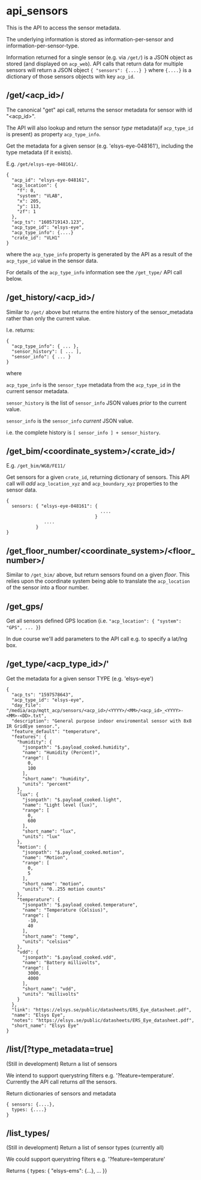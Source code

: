 # api_sensors

This is the API to access the sensor metadata.

The underlying information is stored as information-per-sensor and
information-per-sensor-type.

Information returned for a single sensor (e.g. via `/get/`) is a JSON object as stored (and displayed on `acp_web`). API calls that
return data for multiple sensors will return a JSON object `{ "sensors": {....} }` where `{....}` is a dictionary of those sensors objects
with key `acp_id`.

## /get/<acp_id>/

The canonical "get" api call, returns the sensor metadata for sensor with id "<acp_id>".

The API will also lookup and return the sensor *type* metadata(if `acp_type_id` is present) as property `acp_type_info`.

Get the metadata for a given sensor (e.g. 'elsys-eye-048161'), including the type metadata (if it exists).

E.g. `/get/elsys-eye-048161/`.

```
{
  "acp_id": "elsys-eye-048161",
  "acp_location": {
    "f": 0,
    "system": "VLAB",
    "x": 205,
    "y": 113,
    "zf": 1
  },
  "acp_ts": "1605719143.123",
  "acp_type_id": "elsys-eye",
  "acp_type_info": {....}
  "crate_id": "VLH1"
}
```
where the `acp_type_info` property is generated by the API as a result of the `acp_type_id` value in the sensor data.

For details of the `acp_type_info` information see the `/get_type/` API call below.

## /get_history/<acp_id>/

Similar to `/get/` above but returns the entire history of the sensor_metadata rather than only the current value.

I.e. returns:
```
{
  "acp_type_info": { ... },
  "sensor_history": [ ... ],
  "sensor_info": { ... }
}
```
where

`acp_type_info` is the `sensor_type` metadata from the `acp_type_id` in the current sensor metadata.

`sensor_history` is the list of `sensor_info` JSON values *prior* to the current value.

`sensor_info` is the `sensor_info` *current* JSON value.

i.e. the complete history is `[ sensor_info ] + sensor_history`.

## /get_bim/<coordinate_system>/<crate_id>/

E.g. `/get_bim/WGB/FE11/`

Get sensors for a given `crate_id`, returning dictionary of sensors. This API call will *add*
`acp_location_xyz` and `acp_boundary_xyz` properties to the sensor data.

```
{
  sensors: { "elsys-eye-048161": {
                                   ....
                                 }
              ....
           }
}
```

## /get_floor_number/<coordinate_system>/<floor_number>/

Similar to `/get_bim/` above, but return sensors found on a given *floor*. This relies upon the coordinate system being able
to translate the `acp_location` of the sensor into a floor number.

## /get_gps/

Get all sensors defined GPS location (i.e. `"acp_location": { "system": "GPS", ... }`)

In due course we'll add parameters to the API call e.g. to specify a lat/lng box.

## /get_type/<acp_type_id>/'

Get the metadata for a given sensor TYPE (e.g. 'elsys-eye')

```
{
  "acp_ts": "1597578643",
  "acp_type_id": "elsys-eye",
  "day_file": "/media/acp/mqtt_acp/sensors/<acp_id>/<YYYY>/<MM>/<acp_id>_<YYYY>-<MM>-<DD>.txt",
  "description": "General purpose indoor enviromental sensor with 8x8 IR GridEye sensor.",
  "feature_default": "temperature",
  "features": {
    "humidity": {
      "jsonpath": "$.payload_cooked.humidity",
      "name": "Humidity (Percent)",
      "range": [
        0,
        100
      ],
      "short_name": "humidity",
      "units": "percent"
    },
    "lux": {
      "jsonpath": "$.payload_cooked.light",
      "name": "Light level (lux)",
      "range": [
        0,
        600
      ],
      "short_name": "lux",
      "units": "lux"
    },
    "motion": {
      "jsonpath": "$.payload_cooked.motion",
      "name": "Motion",
      "range": [
        0,
        5
      ],
      "short_name": "motion",
      "units": "0..255 motion counts"
    },
    "temperature": {
      "jsonpath": "$.payload_cooked.temperature",
      "name": "Temperature (Celsius)",
      "range": [
        -10,
        40
      ],
      "short_name": "temp",
      "units": "celsius"
    },
    "vdd": {
      "jsonpath": "$.payload_cooked.vdd",
      "name": "Battery millivolts",
      "range": [
        3000,
        4000
      ],
      "short_name": "vdd",
      "units": "millivolts"
    }
  },
  "link": "https://elsys.se/public/datasheets/ERS_Eye_datasheet.pdf",
  "name": "Elsys Eye",
  "notes": "https://elsys.se/public/datasheets/ERS_Eye_datasheet.pdf",
  "short_name": "Elsys Eye"
}
```

## /list/[?type_metadata=true]

(Still in development) Return a list of sensors

We intend to support querystring filters e.g. '?feature=temperature'. Currently the API call returns *all* the sensors.

Return dictionaries of sensors and metadata

```
{ sensors: {....},
  types: {....}
}
```

## /list_types/

(Still in development) Return a list of sensor types (currently all)

We could support querystring filters e.g. '?feature=temperature'

Returns { types: { "elsys-ems": {...}, ... }}
